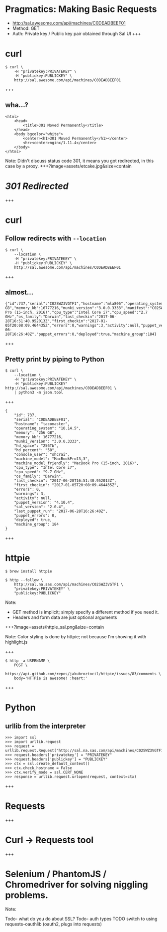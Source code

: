 # Pragmatics: Making Basic Requests
- http://sal.awesome.com/api/machines/C0DEADBEEF01
- Method: GET
- Auth: Private key / Public key pair obtained through Sal UI
+++
# curl
```shell
$ curl \
	-H "privatekey:PRIVATEKEY" \
	-H "publickey:PUBLICKEY" \
	http://sal.awesome.com/api/machines/C0DEADBEEF01
```
+++
## wha...?
```
<html>
	<head>
		<title>301 Moved Permanently</title>
	</head>
	<body bgcolor="white">
		<center><h1>301 Moved Permanently</h1></center>
		<hr><center>nginx/1.11.4</center>
	</body>
</html>
```

Note:
Didn't discuss status code 301, it means you got redirected, in this case by a proxy.
+++?image=assets/etcake.jpg&size=contain
# *301 Redirected*
+++
# curl
## Follow redirects with `--location`
```shell
$ curl \
	--location \
	-H "privatekey:PRIVATEKEY" \
	-H "publickey:PUBLICKEY" \
	http://sal.awesome.com/api/machines/C0DEADBEEF01
```

+++
## almost...
```
{"id":737,"serial":"C02SWZ3VGTF1","hostname":"mla806","operating_system":"10.12.5","memory":"16 GB","memory_kb":16777216,"munki_version":"3.0.0.3333","manifest":"C02SWZ3VGTF1","hd_space":"412775584","hd_total":"975831040","hd_percent":"58","console_user":"shcrai","machine_model":"MacBookPro13,3","machine_model_friendly":"MacBook Pro (15-inch, 2016)","cpu_type":"Intel Core i7","cpu_speed":"2.7 GHz","os_family":"Darwin","last_checkin":"2017-06-28T16:51:40.952013Z","first_checkin":"2017-01-05T20:08:09.464435Z","errors":0,"warnings":3,"activity":null,"puppet_version":"4.10.4","sal_version":"2.0.4","last_puppet_run":"2017-06-28T16:26:40Z","puppet_errors":0,"deployed":true,"machine_group":184}
```
+++
## Pretty print by piping to Python
```shell
$ curl \
	--location \
	-H "privatekey:PRIVATEKEY" \
	-H "publickey:PUBLICKEY" http://sal.awesome.com/api/machines/C0DEADBEEF01 \
	| python3 -m json.tool
```
+++
```
{
    "id": 737,
    "serial": "C0DEADBEEF01",
    "hostname": "tacomaster",
    "operating_system": "10.14.5",
    "memory": "256 GB",
    "memory_kb": 16777216,
    "munki_version": "3.0.0.3333",
    "hd_space": "256Tb",
    "hd_percent": "58",
    "console_user": "shcrai",
    "machine_model": "MacBookPro13,3",
    "machine_model_friendly": "MacBook Pro (15-inch, 2016)",
    "cpu_type": "Intel Core i7",
    "cpu_speed": "9.7 GHz",
    "os_family": "Darwin",
    "last_checkin": "2017-06-28T16:51:40.952013Z",
    "first_checkin": "2017-01-05T20:08:09.464435Z",
    "errors": 0,
    "warnings": 3,
    "activity": null,
    "puppet_version": "4.10.4",
    "sal_version": "2.0.4",
    "last_puppet_run": "2017-06-28T16:26:40Z",
    "puppet_errors": 0,
    "deployed": true,
    "machine_group": 184
}
```

+++
# httpie
```shell
$ brew install httpie
```
```shell
$ http --follow \
	http://sal.na.sas.com/api/machines/C02SWZ3VGTF1 \
	"privatekey:PRIVATEKEY" \
	"publickey:PUBLICKEY"
```
Note:
- GET method is implicit; simply specify a different method if you need it.
- Headers and form data are just optional arguments

+++?image=assets/httpie_sal.png&size=contain

Note:
Color styling is done by httpie; not because I'm showing it with highlight.js

+++
```shell
$ http -a USERNAME \
	POST \
	https://api.github.com/repos/jakubroztocil/httpie/issues/83/comments \
	body='HTTPie is awesome! :heart:'
```
+++
# Python 
## urllib from the interpreter
```
>>> import ssl
>>> import urllib.request
>>> request = urllib.request.Request('http://sal.na.sas.com/api/machines/C02SWZ3VGTF1')
>>> request.headers['privatekey'] = "PRIVATEKEY"
>>> request.headers['publickey'] = "PUBLICKEY"
>>> ctx = ssl.create_default_context()
>>> ctx.check_hostname = False
>>> ctx.verify_mode = ssl.CERT_NONE
>>> response = urllib.request.urlopen(request, context=ctx)
```
+++
# Requests
+++
# Curl -> Requests tool
+++
# Selenium / PhantomJS / Chromedriver for solving niggling problems.
Note:

Todo- what do you do about SSL?
Todo- auth types
TODO switch to using requests-oauthlib (oauth2, plugs into requests)
